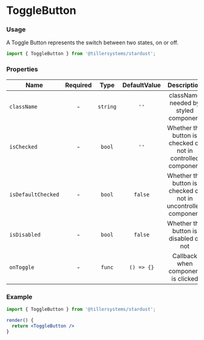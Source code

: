# ToggleButton

### Usage

A Toggle Button represents the switch between two states, on or off.

```jsx
import { ToggleButton } from '@tillersystems/stardust';
```

<!-- STORY -->

<!-- PROPS -->

### Properties

| Name               | Required |   Type   | DefaultValue |                          Description                           |
| ------------------ | :------: | :------: | :----------: | :------------------------------------------------------------: |
| `className`        |    -     | `string` |     `''`     |              className needed by styled component              |
| `isChecked`        |    -     |  `bool`  |     `''`     |  Whether the button is checked or not in controlled component  |
| `isDefaultChecked` |    -     |  `bool`  |   `false`    | Whether the button is checked or not in uncontrolled component |
| `isDisabled`       |    -     |  `bool`  |   `false`    |             Whether the button is disabled or not              |
| `onToggle`         |    -     |  `func`  |  `() => {}`  |               Callback when component is clicked               |

### Example

```jsx
import { ToggleButton } from '@tillersystems/stardust';

render() {
  return <ToggleButton />
}
```
